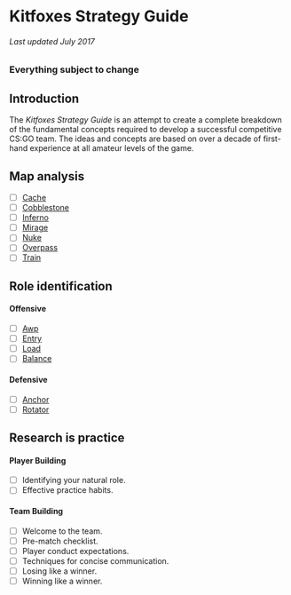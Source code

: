 # Kitfoxes Strategy Guide
###### Last updated July 2017
### Everything subject to change

## Introduction
The *Kitfoxes Strategy Guide* is an attempt to create a complete breakdown of the fundamental concepts required to develop a successful competitive CS:GO team. The ideas and concepts are based on over a decade of first-hand experience at all amateur levels of the game.

## Map analysis 
- [ ] [Cache](map-breakdown/CACHE.md)
- [ ] [Cobblestone](map-breakdown/COBBLESTONE.md)
- [ ] [Inferno](map-breakdown/INFERNO.md)
- [ ] [Mirage](map-breakdown/MIRAGE.md)
- [ ] [Nuke](map-breakdown/NUKE.md)
- [ ] [Overpass](map-breakdown/OVERPASS.md)
- [ ] [Train](map-breakdown/TRAIN.md)

## Role identification

#### Offensive
- [ ] [Awp](role-overviews/AWP.md)
- [ ] [Entry](role-overviews/ENTRY.md)
- [ ] [Load](role-overviews/LOAD.md)
- [ ] [Balance](role-overviews/BALANCE.md)

#### Defensive
- [ ] [Anchor](role-overviews/ANCHOR.md)
- [ ] [Rotator](role-overviews/ROTATOR.md)

## Research is practice

#### Player Building
- [ ] Identifying your natural role.
- [ ] Effective practice habits.

#### Team Building 
- [ ] Welcome to the team.
- [ ] Pre-match checklist.
- [ ] Player conduct expectations.
- [ ] Techniques for concise communication.
- [ ] Losing like a winner.
- [ ] Winning like a winner.
